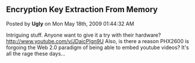 ## Encryption Key Extraction From Memory
Posted by **Ugly** on Mon May 18th, 2009 01:44:32 AM

Intriguing stuff. Anyone want to give it a try with their hardware?
<http://www.youtube.com/v/JDaicPIgn9U>
Also, is there a reason PHX2600 is forgoing the Web 2.0 paradigm of being able to embed youtube videos? It's all the rage these days...

